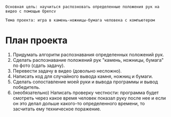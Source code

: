 `Основная цель: научиться распозновать определенные положения рук на видео с помощью Opencv`

`Тема проекта: игра в камень-ножницы-бумага человека с компьютером`

# План проекта
1. Придумать алгоритм распознавания определенных положений рук.
2. Сделать распознавание положений рук "камень, ножницы, бумага" по фото (сдать задачу).
3. Перевести задачу в видео (довольно несложно).
4. Написать код для случайного вывода камня, ножниц и бумаги.
5. Сделать сопоставление моей руки и вывода программы и вывод победитель.
6. (необязательно) Написать проверку честности: программа будет смотреть через какое время человек показал руку после нее и если он это делал дольше какого-то определенного времени, то засчитать ему техническое поражение.
